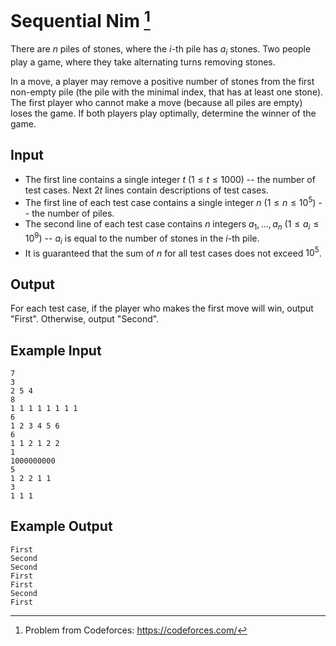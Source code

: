 # Sequential Nim [^1]

There are $n$ piles of stones, where the $i$-th pile has $a_i$ stones. Two
people play a game, where they take alternating turns removing stones.

In a move, a player may remove a positive number of stones from the first
non-empty pile (the pile with the minimal index, that has at least one stone).
The first player who cannot make a move (because all piles are empty) loses the
game. If both players play optimally, determine the winner of the game.

## Input

- The first line contains a single integer $t$ ($1 \leq t \leq 1000$) -- the
  number of test cases. Next $2t$ lines contain descriptions of test cases.
- The first line of each test case contains a single integer $n$
  ($1 \leq n \leq 10^5$) -- the number of piles.
- The second line of each test case contains $n$ integers $a_1, \ldots, a_n$
  ($1 \leq a_i \leq 10^9$) -- $a_i$ is equal to the number of stones in the
  $i$-th pile.
- It is guaranteed that the sum of $n$ for all test cases does not exceed
  $10^5$.

## Output

For each test case, if the player who makes the first move will win, output
"First". Otherwise, output "Second".

## Example Input

    7
    3
    2 5 4
    8
    1 1 1 1 1 1 1 1
    6
    1 2 3 4 5 6
    6
    1 1 2 1 2 2
    1
    1000000000
    5
    1 2 2 1 1
    3
    1 1 1

## Example Output

    First
    Second
    Second
    First
    First
    Second
    First

[^1]: Problem from Codeforces: https://codeforces.com/
